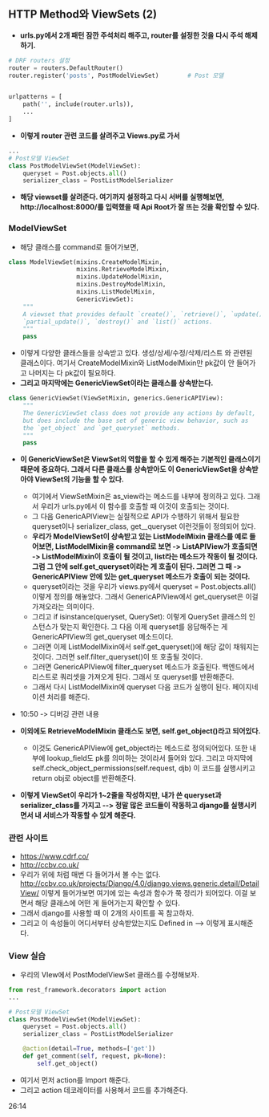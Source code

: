 ## HTTP Method와 ViewSets (2)
- **urls.py에서 2개 패턴 잠깐 주석처리 해주고, router를 설정한 것을 다시 주석 해제하기.**

```python
# DRF routers 설정
router = routers.DefaultRouter()
router.register('posts', PostModelViewSet)        # Post 모델


urlpatterns = [
    path('', include(router.urls)),
    ...
]
```

- **이렇게 router 관련 코드를 살려주고 Views.py로 가서**

```python
...
# Post모델 ViewSet
class PostModelViewSet(ModelViewSet):
    queryset = Post.objects.all()
    serializer_class = PostListModelSerializer
```

- **해당 viewset를 살려준다. 여기까지 설정하고 다시 서버를 실행해보면, http://localhost:8000/를 입력했을 때 Api Root가 잘 뜨는 것을 확인할 수 있다.**


### ModelViewSet
- 해당 클래스를 command로 들어가보면, 

```python
class ModelViewSet(mixins.CreateModelMixin,
                   mixins.RetrieveModelMixin,
                   mixins.UpdateModelMixin,
                   mixins.DestroyModelMixin,
                   mixins.ListModelMixin,
                   GenericViewSet):
    """
    A viewset that provides default `create()`, `retrieve()`, `update()`,
    `partial_update()`, `destroy()` and `list()` actions.
    """
    pass
```

- 이렇게 다양한 클래스들을 상속받고 있다. 생성/상세/수정/삭제/리스트 와 관련된 클래스이다. 여기서 CreateModelMixin와 ListModelMixin만 pk값이 안 들어가고 나머지는 다 pk값이 필요하다.
- **그리고 마지막에는 GenericViewSet이라는 클래스를 상속받는다.** 

```python
class GenericViewSet(ViewSetMixin, generics.GenericAPIView):
    """
    The GenericViewSet class does not provide any actions by default,
    but does include the base set of generic view behavior, such as
    the `get_object` and `get_queryset` methods.
    """
    pass
```

- **이 GenericViewSet은 ViewSet의 역할을 할 수 있게 해주는 기본적인 클래스이기 때문에 중요하다. 그래서 다른 클래스를 상속받아도 이 GenericViewSet을 상속받아야 ViewSet의 기능을 할 수 있다.**
  - 여기에서 ViewSetMixin은 as_view라는 메소드를 내부에 정의하고 있다. 그래서 우리가 urls.py에서 이 함수를 호출할 때 이것이 호출되는 것이다.
  - 그 다음 GenericAPIView는 실질적으로 API가 수행하기 위해서 필요한 queryset이나 serializer_class, get__queryset 이런것들이 정의되어 있다. 
  - **우리가 ModelViewSet이 상속받고 있는 ListModelMixin 클래스를 예로 들어보면, ListModelMixin을 command로 보면 -> ListAPIView가 호출되면 -> ListModelMixin이 호출이 될 것이고, list라는 메소드가 작동이 될 것이다. 그럼 그 안에 self.get_queryset이라는 게 호출이 된다. 그러면 그 때 -> GenericAPIView 안에 있는 get_queryset 메소드가 호출이 되는 것이다.**
  - queryset이라는 것을 우리가 views.py에서 queryset = Post.objects.all() 이렇게 정의를 해놓았다. 그래서 GenericAPIView에서 get_queryset은 이걸 가져오라는 의미이다. 
  - 그리고 if isinstance(queryset, QuerySet): 이렇게 QuerySet 클래스의 인스턴스가 맞는지 확인한다. 그 다음 이제 queryset를 응답해주는 게 GenericAPIView의 get_queryset 메소드이다.
  - 그러면 이제 ListModelMixin에서 self.get_queryset()에 해당 값이 채워지는 것이다. 그러면 self.filter_queryset()이 또 호출될 것이다.
  - 그러면 GenericAPIView에 filter_queryset 메소드가 호출된다. 백엔드에서 리스트로 쿼리셋을 가져오게 된다. 그래서 또 queryset를 반환해준다. 
  - 그래서 다시 ListModelMixin에 queryset 다음 코드가 실행이 된다. 페이지네이션 처리를 해준다.

- 10:50 -> 디버깅 관련 내용

- **이외에도 RetrieveModelMixin 클래스도 보면, self.get_object()라고 되어있다.** 
  - 이것도 GenericAPIView에 get_object라는 메소드로 정의되어있다. 또한 내부에 lookup_field도 pk를 의미하는 것이라서 들어와 있다. 그리고 마지막에 self.check_object_permissions(self.request, djb) 이 코드를 실행시키고 return obj로 object를 반환해준다.


- **이렇게 ViewSet이 우리가 1~2줄을 작성하지만, 내가 쓴 queryset과 serializer_class를 가지고 --> 정말 많은 코드들이 작동하고 django를 실행시키면서 내 서비스가 작동할 수 있게 해준다.**


### 관련 사이트
- https://www.cdrf.co/
- http://ccbv.co.uk/
- 우리가 위에 처럼 매번 다 들어가서 볼 수는 없다. http://ccbv.co.uk/projects/Django/4.0/django.views.generic.detail/DetailView/ 이렇게 들어가보면 여기에 있는 속성과 함수가 쭉 정리가 되어있다. 이걸 보면서 해당 클래스에 어떤 게 들어가는지 확인할 수 있다. 
- 그래서 django를 사용할 때 이 2개의 사이트를 꼭 참고하자.
- 그리고 이 속성들이 어디서부터 상속받았는지도 Defined in --> 이렇게 표시해준다.



### View 실습
- 우리의 VIew에서 PostModelViewSet 클래스를 수정해보자.

```python
from rest_framework.decorators import action
...

# Post모델 ViewSet
class PostModelViewSet(ModelViewSet):
    queryset = Post.objects.all()
    serializer_class = PostListModelSerializer

    @action(detail=True, methods=['get'])
    def get_comment(self, request, pk=None):
        self.get_object()
```

- 여기서 먼저 action를 Import 해준다. 
- 그리고 action 데코레이터를 사용해서 코드를 추가해준다. 

26:14



